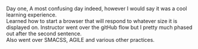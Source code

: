 Day one,
A most confusing day indeed, however I would say it was a cool learning experience.  
Learned how to start a browser that will respond to whatever size it is displayed on.
Instructor went over the gitHub flow but I pretty much phased out after the second sentence.  
Also went over SMACSS, AGILE and various other practices.
